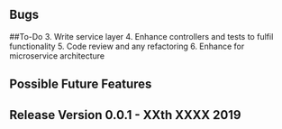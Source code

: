 ## Bugs

##To-Do
3. Write service layer
4. Enhance controllers and tests to fulfil functionality
5. Code review and any refactoring
6. Enhance for microservice architecture

## Possible Future Features

## Release Version 0.0.1 - XXth XXXX 2019
